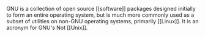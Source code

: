 GNU is a collection of open source [[software]] packages designed initially to form an entire operating system, but is much more commonly used as a subset of utilities on non-GNU operating systems, primarily [[Linux]].  It is an acronym for GNU's Not [[Unix]].